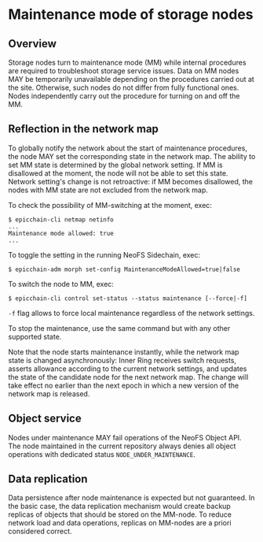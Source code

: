 # Maintenance mode of storage nodes

## Overview

Storage nodes turn to maintenance mode (MM) while internal procedures are required
to troubleshoot storage service issues. Data on MM nodes MAY be temporarily
unavailable depending on the procedures carried out at the site. Otherwise, such
nodes do not differ from fully functional ones. Nodes independently carry out
the procedure for turning on and off the MM.

## Reflection in the network map

To globally notify the network about the start of maintenance procedures, the node
MAY set the corresponding state in the network map. The ability to set MM state
is determined by the global network setting. If MM is disallowed at the moment,
the node will not be able to set this state. Network setting's change is not
retroactive: if MM becomes disallowed, the nodes with MM state are not excluded
from the network map.

To check the possibility of MM-switching at the moment, exec:
```shell
$ epicchain-cli netmap netinfo
...
Maintenance mode allowed: true
...
```

To toggle the setting in the running NeoFS Sidechain, exec:
```shell
$ epicchain-adm morph set-config MaintenanceModeAllowed=true|false
```

To switch the node to MM, exec:
```shell
$ epicchain-cli control set-status --status maintenance [--force|-f]
```
`-f` flag allows to force local maintenance regardless of the network settings.

To stop the maintenance, use the same command but with any other supported state.

Note that the node starts maintenance instantly, while the network map state is changed
asynchronously: Inner Ring receives switch requests, asserts allowance according
to the current network settings, and updates the state of the candidate node for the
next network map. The change will take effect no earlier than the next epoch
in which a new version of the network map is released.

## Object service

Nodes under maintenance MAY fail operations of the NeoFS Object API. The node
maintained in the current repository always denies all object operations with
dedicated status `NODE_UNDER_MAINTENANCE`.

## Data replication

Data persistence after node maintenance is expected but not guaranteed.
In the basic case, the data replication mechanism would create backup replicas
of objects that should be stored on the MM-node. To reduce network load and
data operations, replicas on MM-nodes are a priori considered correct.
